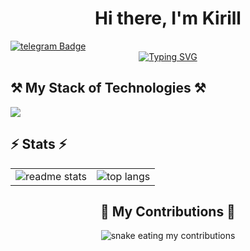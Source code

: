 <h1 align="center">Hi there, I'm Kirill </h1><a href="https://t.me/cracycot">
    <img src="https://img.shields.io/badge/telegram-blue?style=for-the-badge&logo=telegram&logoColor=white" alt="telegram Badge"/>
  </a><br>

<div align="center">
    <a href="https://git.io/typing-svg">
        <img src="https://readme-typing-svg.herokuapp.com?color=A70EF7&lines=computer+science+student+at+ITMO" alt="Typing SVG" >
    </a>
</div>


<h2>⚒️ My Stack of Technologies ⚒️</h2>
        <img src="https://skillicons.dev/icons?i=python,django,c,cpp,cmake,git,github,mysql,sqlite,html"/><br>
<table>
<tr>
        <h2>⚡ Stats ⚡</h2>
            <td valign="top" align="center">
            <img src="https://github-readme-stats-salesp07.vercel.app/api?username=cracycot&count_private=true&show_icons=true&layout=embeded&theme=midnight-purple&border_radius=12" alt="readme stats">
                    </td>
            <td valign="top" align="center">
            <img src="https://github-readme-stats-salesp07.vercel.app/api/top-langs/?username=cracycot&hide=HTML&langs_count=8&layout=responsive&theme=midnight-purple&border_radius=12" alt="top langs">
              </td>

</tr>
</table>
<div align="center">
    <h2>🐍 My Contributions 🐍</h2>
    <img alt="snake eating my contributions" src="https://raw.githubusercontent.com/cracycot/cracycot/output/github-contribution-grid-snake.svg" />
</div>
